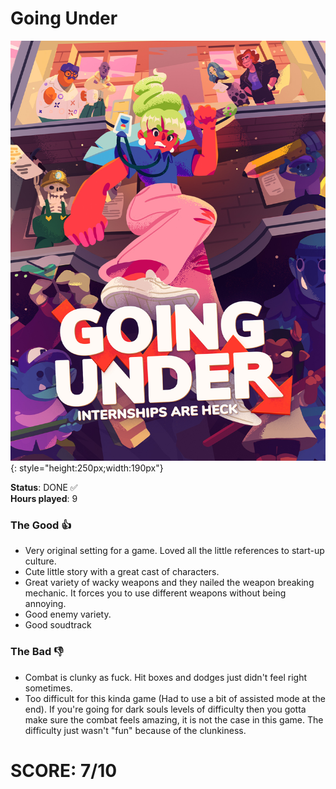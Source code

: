 # Going Under

![](GoingUnder.jpg){: style="height:250px;width:190px"}

**Status**: DONE ✅<br>
**Hours played**: 9<br>

### The Good 👍
- Very original setting for a game. Loved all the little references to start-up culture.
- Cute little story with a great cast of characters.
- Great variety of wacky weapons and they nailed the weapon breaking mechanic. It forces you to use different weapons without being annoying.
- Good enemy variety.
- Good soudtrack

### The Bad 👎
- Combat is clunky as fuck. Hit boxes and dodges just didn't feel right sometimes.
- Too difficult for this kinda game (Had to use a bit of assisted mode at the end). If you're going for dark souls levels of difficulty then you gotta make sure the combat feels amazing, it is not the case in this game. The difficulty just wasn't "fun" because of the clunkiness.

# SCORE: 7/10